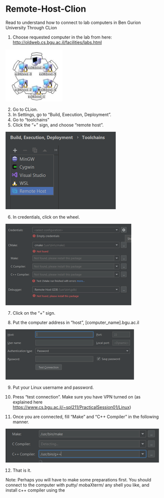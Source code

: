 # Remote-Host-Clion
Read to understand how to connect to lab computers in Ben Gurion University Through CLion


1.	Choose requested computer in the lab from here: http://oldweb.cs.bgu.ac.il/facilities/labs.html

![](images/computerss.png)

2.	Go to CLion. 
3.	In Settings, go to “Build, Execution, Deployment”. 
4.	Go to “toolchains”
5.	Click the “+” sign, and choose “remote host”.

![](images/remote_host.png)

6.	In credentials, click on the wheel.

![](images/credentials.png)


7.	Click on the “+” sign.

8.	Put the computer address in “host”, [computer_name].bgu.ac.il

![](images/host.png)


9.	Put your Linux username and password.

10.	Press “test connection”.
Make sure you have VPN turned on (as explained here https://www.cs.bgu.ac.il/~spl211/PracticalSession01/Linux)

11.	Once you are connected, fill “Make” and “C++ Compiler” in the following manner.

![](images/paths.png)


12.	That is it.


Note:
Perhaps you will have to make some preparations first. You should connect to the computer with putty/ mobaXterm/ any shell you like, and install c++ compiler using the 
